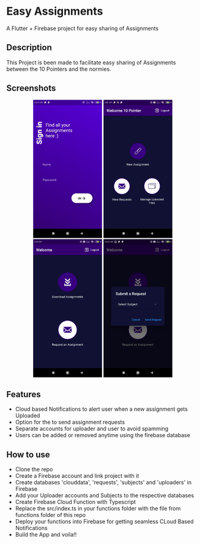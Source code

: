 # Easy Assignments

A Flutter + Firebase project for easy sharing of Assignments

## Description

This Project is been made to facilitate easy sharing of Assignments between the 10 Pointers and the normies.  

## Screenshots
<p align="middle">
  <img src="https://github.com/AJAYK-01/EasyAssignments/blob/master/Screenshots/Screenshot_2020-06-10-22-15-53-857_com.ajayk.cloud_storage.jpg" width="180" height="360" />
  <img src="https://github.com/AJAYK-01/EasyAssignments/blob/master/Screenshots/Screenshot_2020-06-08-18-01-06-931_com.ajayk.cloud_storage.jpg" width="180" height="360" /> 
  <img src="https://github.com/AJAYK-01/EasyAssignments/blob/master/Screenshots/Screenshot_2020-06-10-18-54-10-991_com.ajayk.cloud_storage.jpg" width="180" height="360"" />
  <img src="https://github.com/AJAYK-01/EasyAssignments/blob/master/Screenshots/Screenshot_2020-06-05-22-57-12-394_com.ajayk.cloud_storage.jpg" width="180" height="360"" />
</p>

## Features
- Cloud based Notifications to alert user when a new assignment gets Uploaded
- Option for the to send assignment requests
- Separate accounts for uploader and user to avoid spamming
- Users can be added or removed anytime using the firebase database

## How to use
- Clone the repo
- Create a Firebase account and link project with it
- Create databases 'clouddata', 'requests', 'subjects' and 'uploaders' in Firebase
- Add your Uploader accounts and Subjects to the respective databases
- Create Firebase Cloud Function with Typescript 
- Replace the src/index.ts in your functions folder with the file from functions folder of this repo
- Deploy your functions into Firebase for getting seamless CLoud Based Notifications
- Build the App and voila!!
